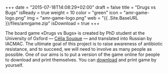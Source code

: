 +++
date = "2015-07-18T14:08:29+02:00"
draft = false
title = "Drugs vs Bugs"
isReady = true
weight = 10
color = "green"
icon = "amr-game-logo.png"
img = "amr-game-logo.png"
web = "{{ .Site.BaseURL }}/files/amrgame.zip"
isDownload = true
+++

<p>The board game «Drugs vs Bugs» is created by PhD student at the University of Oxford — <a class="service-link" target="_blank" href="https://bugsinbangkok.wordpress.com/bugs-vs-drugs/">Célia Souque</a> — and translated into Russian by IACMAC. The ultimate goal of this project is to raise awareness of antibiotic resistance, and to succeed, we will need to involve as many people as possible. One of our aims is to put a version of the game online for people to download and print themselves. You can <a class="service-link" target="_blank" href="{{ .Site.BaseURL }}/files/amrgame.zip">download</a> and print game by yourself.</p>


